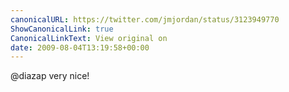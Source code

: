 ```yaml
---
canonicalURL: https://twitter.com/jmjordan/status/3123949770
ShowCanonicalLink: true
CanonicalLinkText: View original on
date: 2009-08-04T13:19:58+00:00
---
```

@diazap very nice!